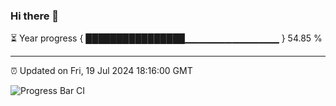 ### Hi there 👋

⏳ Year progress { ████████████████▁▁▁▁▁▁▁▁▁▁▁▁▁▁ } 54.85 %

---

⏰ Updated on Fri, 19 Jul 2024 18:16:00 GMT

![Progress Bar CI](https://github.com/liununu/liununu/workflows/Progress%20Bar%20CI/badge.svg)
